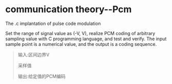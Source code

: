 # communication theory--Pcm
The .c implantation of pulse code modulation

Set the range of signal value as (-V, V), realize PCM coding of arbitrary sampling value with C programming language, and test and verify. The input sample point is a numerical value, and the output is a coding sequence.
> 输入:区间边界V
> 
> 采样值
> 
> 输出:给定值的PCM编码

